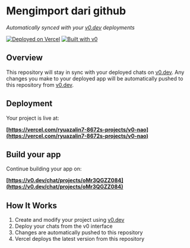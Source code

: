 # Mengimport dari github

*Automatically synced with your [v0.dev](https://v0.dev) deployments*

[![Deployed on Vercel](https://img.shields.io/badge/Deployed%20on-Vercel-black?style=for-the-badge&logo=vercel)](https://vercel.com/ryuazalin7-8672s-projects/v0-nao)
[![Built with v0](https://img.shields.io/badge/Built%20with-v0.dev-black?style=for-the-badge)](https://v0.dev/chat/projects/oMr3QGZZ084)

## Overview

This repository will stay in sync with your deployed chats on [v0.dev](https://v0.dev).
Any changes you make to your deployed app will be automatically pushed to this repository from [v0.dev](https://v0.dev).

## Deployment

Your project is live at:

**[https://vercel.com/ryuazalin7-8672s-projects/v0-nao](https://vercel.com/ryuazalin7-8672s-projects/v0-nao)**

## Build your app

Continue building your app on:

**[https://v0.dev/chat/projects/oMr3QGZZ084](https://v0.dev/chat/projects/oMr3QGZZ084)**

## How It Works

1. Create and modify your project using [v0.dev](https://v0.dev)
2. Deploy your chats from the v0 interface
3. Changes are automatically pushed to this repository
4. Vercel deploys the latest version from this repository